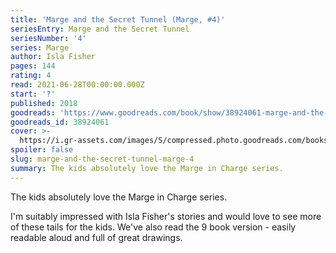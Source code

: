 ```yaml
---
title: 'Marge and the Secret Tunnel (Marge, #4)'
seriesEntry: Marge and the Secret Tunnel
seriesNumber: '4'
series: Marge
author: Isla Fisher
pages: 144
rating: 4
read: 2021-06-28T00:00:00.000Z
start: '?'
published: 2018
goodreads: 'https://www.goodreads.com/book/show/38924061-marge-and-the-secret-tunnel'
goodreads_id: 38924061
cover: >-
  https://i.gr-assets.com/images/S/compressed.photo.goodreads.com/books/1520135653l/38924061._SX315_.jpg
spoiler: false
slug: marge-and-the-secret-tunnel-marge-4
summary: The kids absolutely love the Marge in Charge series.
---
```

The kids absolutely love the Marge in Charge series.

I'm suitably impressed with Isla Fisher's stories and would love to see more of these tails for the kids. We've also read the 9 book version - easily readable aloud and full of great drawings.
